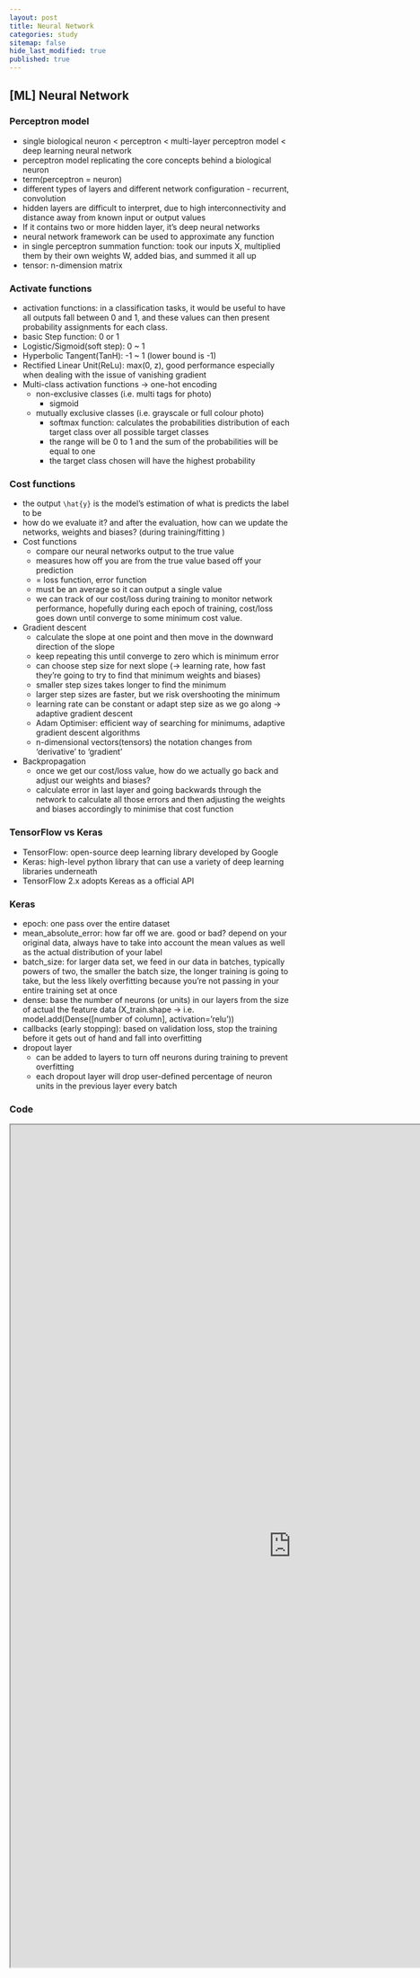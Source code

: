 ```yaml
---
layout: post
title: Neural Network
categories: study
sitemap: false
hide_last_modified: true
published: true
---
```

## [ML] Neural Network

### Perceptron model

- single biological neuron < perceptron < multi-layer perceptron model < deep learning neural network
- perceptron model replicating the core concepts behind a biological neuron
- term(perceptron = neuron)
- different types of layers and different network configuration - recurrent, convolution
- hidden layers are difficult to interpret, due to high interconnectivity and distance away from known input or output values
- If it contains two or more hidden layer, it’s deep neural networks
- neural network framework can be used to approximate any function
- in single perceptron summation function: took our inputs X, multiplied them by their own weights W, added bias, and summed it all up
- tensor: n-dimension matrix

### Activate functions

- activation functions: in a classification tasks, it would be useful to have all outputs fall between 0 and 1, and these values can then present probability assignments for each class.
- basic Step function: 0 or 1
- Logistic/Sigmoid(soft step): 0 ~ 1
- Hyperbolic Tangent(TanH): -1 ~ 1 (lower bound is -1)
- Rectified Linear Unit(ReLu): max(0, z), good performance especially when dealing with the issue of vanishing gradient
- Multi-class activation functions → one-hot encoding
    - non-exclusive classes (i.e. multi tags for photo)
        - sigmoid
    - mutually exclusive classes (i.e. grayscale or full colour photo)
        - softmax function: calculates the probabilities distribution of each target class over all possible target classes
        - the range will be 0 to 1 and the sum of the probabilities will be equal to one
        - the target class chosen will have the highest probability

### Cost functions

- the output `\hat{y}` is the model’s estimation of what is predicts the label to be
- how do we evaluate it? and after the evaluation, how can we update the networks, weights and biases? (during training/fitting )
- Cost functions
    - compare our neural networks output to the true value
    - measures how off you are from the true value based off your prediction
    - = loss function, error function
    - must be an average so it can output a single value
    - we can track of our cost/loss during training to monitor network performance, hopefully during each epoch of training, cost/loss goes down until converge to some minimum cost value.
- Gradient descent
    - calculate the slope at one point and then move in the downward direction of the slope
    - keep repeating this until converge to zero which is minimum error
    - can choose step size for next slope (→ learning rate, how fast they’re going to try to find that minimum weights and biases)
    - smaller step sizes takes longer to find the minimum
    - larger step sizes are faster, but we risk overshooting the minimum
    - learning rate can be constant or adapt step size as we go along → adaptive gradient descent
    - Adam Optimiser: efficient way of searching for minimums, adaptive gradient descent algorithms
    - n-dimensional vectors(tensors) the notation changes from ‘derivative’ to ‘gradient’
- Backpropagation
    - once we get our cost/loss value, how do we actually go back and adjust our weights and biases?
    - calculate error in last layer and going backwards through the network to calculate all those errors and then adjusting the weights and biases accordingly to minimise that cost function

### TensorFlow vs Keras

- TensorFlow: open-source deep learning library developed by Google
- Keras: high-level python library that can use a variety of deep learning libraries underneath
- TensorFlow 2.x adopts Kereas as a official API

### Keras

- epoch: one pass over the entire dataset
- mean_absolute_error: how far off we are. good or bad? depend on your original data, always have to take into account the mean values as well as the actual distribution of your label
- batch_size: for larger data set, we feed in our data in batches, typically powers of two, the smaller the batch size, the longer training is going to take, but the less likely overfitting because you’re not passing in your entire training set at once
- dense: base the number of neurons (or units) in our layers from the size of actual the feature data (X_train.shape → i.e. model.add(Dense([number of column], activation=’relu’))
- callbacks (early stopping): based on validation loss, stop the training before it gets out of hand and fall into overfitting
- dropout layer
    - can be added to layers to turn off neurons during training to prevent overfitting
    - each dropout layer will drop user-defined percentage of neuron units in the previous layer every batch

### Code
<iframe src="https://nbviewer.org/gist/soyeonkimgithub/902c88eddb070f1a4c92958666a65129" width="1000" height="1500" scrolling="yes" frameborder="1"></iframe>
